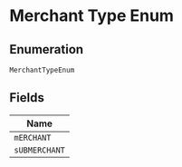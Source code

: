 
# Merchant Type Enum

## Enumeration

`MerchantTypeEnum`

## Fields

| Name |
|  --- |
| `mERCHANT` |
| `sUBMERCHANT` |

